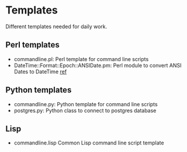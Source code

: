 Templates
=========

Different templates needed for daily work.

Perl templates
--------------
* commandline.pl:   Perl template for command line scripts
* DateTime::Format::Epoch::ANSIDate.pm:  Perl module to convert ANSI Dates to DateTime [ref](https://en.wikipedia.org/wiki/Julian_date#Variants)

Python templates
----------------
* commandline.py:   Python template for command line scripts
* postgres.py:	    Python class to connect to postgres database

Lisp
----
* commandline.lisp  Common Lisp command line script template
